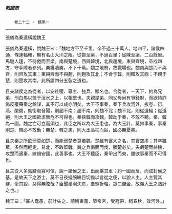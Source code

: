 

##### 戰國策
　　`卷二十二 ‧ 魏策一`

* * *

張儀為秦連橫說魏王

張儀為秦連橫，說魏王曰：「魏地方不至千里，卒不過三十萬人。地四平，諸侯四通，條達輻輳，無有名山大川之阻。從鄭至梁，不過百里；從陳至梁，二百餘里。馬馳人趨，不待倦而至梁。南與楚境，西與韓境，北與趙境，東與齊境，卒戍四方，守亭障者參列。粟糧漕庾，不下十萬。魏之地勢，故戰場也。魏南與楚而不與齊，則齊攻其東；東與齊而不與趙，則趙攻其北；不合于韓，則韓攻其西；不親于楚，則楚攻其南。此所謂四分五裂之道也。

且夫諸侯之為從者，以安社稷、尊主、強兵、顯名也。合從者，一天下，約為兄弟，刑白馬以盟于洹水之上，以相堅也。夫親昆弟、同父母尚有爭錢財，而欲恃詐偽反覆蘇秦之餘謀，其不可以成亦明矣。大王不事秦，秦下兵攻河外，拔卷、衍、燕、酸棗，劫衞取晉陽，則趙不南；趙不南，則魏不北；魏不北，則從道絕；從道絕，則大王之國欲求無危不可得也。秦挾韓而攻魏，韓劫于秦，不敢不聽。秦、韓為一國，魏之亡可立而須也，此臣之所以為大王患也。為大王計，莫如事秦，事秦則楚、韓必不敢動；無楚、韓之患，則大王高枕而臥，國必無憂矣。

且夫秦之所欲弱莫如楚，而能弱楚者莫若魏。楚雖有富大之名，其實空虛；其卒雖眾，多然而輕走，易北，不敢堅戰。魏之兵南面而伐，勝楚必矣。夫虧楚而益魏，攻楚而適秦，嫁禍安國，此善事也。大王不聽臣，秦甲出而東，雖欲事秦而不可得也。

且夫從人多奮辭而寡可信，說一諸侯之王，出而乘其車；約一國而反，而成封侯之基。是故天下之游士，莫不日夜搤腕瞋目切齒以言從之便，以說人主。人主覽其辭，牽其說，惡得無眩哉？臣聞積羽沈舟，羣輕折軸，眾口鑠金，故願大王之熟計之也。」

魏王曰：「寡人蠢愚，前計失之。請稱東藩，築帝宮，受冠帶，祠春秋，效河外。」

* * *

